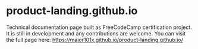 # product-landing.github.io
Technical documentation page built as FreeCodeCamp certification project.
It is still in development and any contributions are welcome. You can visit the full page here: https://major101x.github.io/product-landing.github.io/
